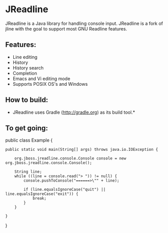 JReadline
=========

JReadline is a Java library for handling console input. JReadline is a fork of jline with the goal to support most GNU Readline features.

Features:
---------
* Line editing
* History
* History search
* Completion
* Emacs and Vi editing mode
* Supports POSIX OS's and Windows

How to build:
-------------
* JReadline uses Gradle (http://gradle.org) as its build tool.*

To get going:
-------------

public class Example {

    public static void main(String[] args) throws java.io.IOException {

        org.jboss.jreadline.console.Console console = new org.jboss.jreadline.console.Console();

        String line;
        while ((line = console.read("> ")) != null) {
            console.pushToConsole("======>\"" + line);

            if (line.equalsIgnoreCase("quit") || line.equalsIgnoreCase("exit")) {
                break;
            }
        }

    }
}


